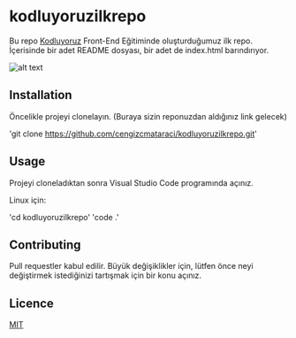 # kodluyoruzilkrepo

Bu repo [Kodluyoruz](https://kodluyoruz.org/) Front-End Eğitiminde oluşturduğumuz ilk repo. İçerisinde bir adet README dosyası, bir adet de index.html barındırıyor.

![alt text](https://kodluyoruz.org/wp-content/uploads/2023/09/yazilimabaslangic-20.png)

## Installation

Öncelikle projeyi clonelayın. (Buraya sizin reponuzdan aldığınız link gelecek)

'git clone https://github.com/cengizcmataraci/kodluyoruzilkrepo.git'

## Usage

Projeyi cloneladıktan sonra Visual Studio Code programında açınız.

Linux için:

'cd kodluyoruzilkrepo'
'code .'

## Contributing

Pull requestler kabul edilir. Büyük değişiklikler için, lütfen önce neyi değiştirmek istediğinizi tartışmak için bir konu açınız.

## Licence

[MIT](https://choosealicense.com/licenses/mit/)
